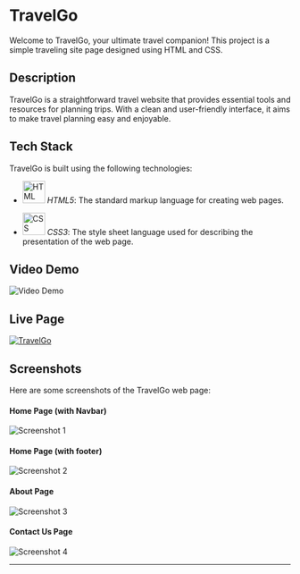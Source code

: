 # TravelGo

Welcome to TravelGo, your ultimate travel companion! This project is a simple traveling site page designed using HTML and CSS.

## Description

TravelGo is a straightforward travel website that provides essential tools and resources for planning trips. With a clean and user-friendly interface, it aims to make travel planning easy and enjoyable.

## Tech Stack

TravelGo is built using the following technologies:

- <img src="https://i.ibb.co/QNrygQJ/logo-2582748-1280.png" alt="HTML Logo" width="40"> *HTML5*: The standard markup language for creating web pages.


- <img src="https://i.ibb.co/XV2gDMr/logo-2582747-1280.png" alt="CSS Logo" width="40"> *CSS3*: The style sheet language used for describing the presentation of the web page.


## Video Demo
![Video Demo](https://media1.giphy.com/media/v1.Y2lkPTc5MGI3NjExZGQ1Z2RlZzdueWppcWVsZTZramp1aDJqdHhhN2E1cmtlaGNmY3d3MCZlcD12MV9pbnRlcm5hbF9naWZfYnlfaWQmY3Q9Zw/cux5E9sXMm9aKlZavU/giphy.gif)

## Live Page
[![TravelGo](https://img.shields.io/badge/TravelGo-Click_Here-brightgreen)](https://nidhieeeee.github.io/TravelGo)

## Screenshots

Here are some screenshots of the TravelGo web page:

#### Home Page (with Navbar)
![Screenshot 1](https://i.postimg.cc/52cS6VyC/Screenshot-2024-06-15-000423.png)

#### Home Page (with footer)
![Screenshot 2](https://i.postimg.cc/8kx131t9/Screenshot-2024-06-15-001012.png)

#### About Page
![Screenshot 3](https://i.ibb.co/Zd0t8Hs/Screenshot-2024-06-21-232056.png)

#### Contact Us Page
![Screenshot 4](https://i.ibb.co/4jKzLpd/Screenshot-2024-06-21-232252.png)






---

